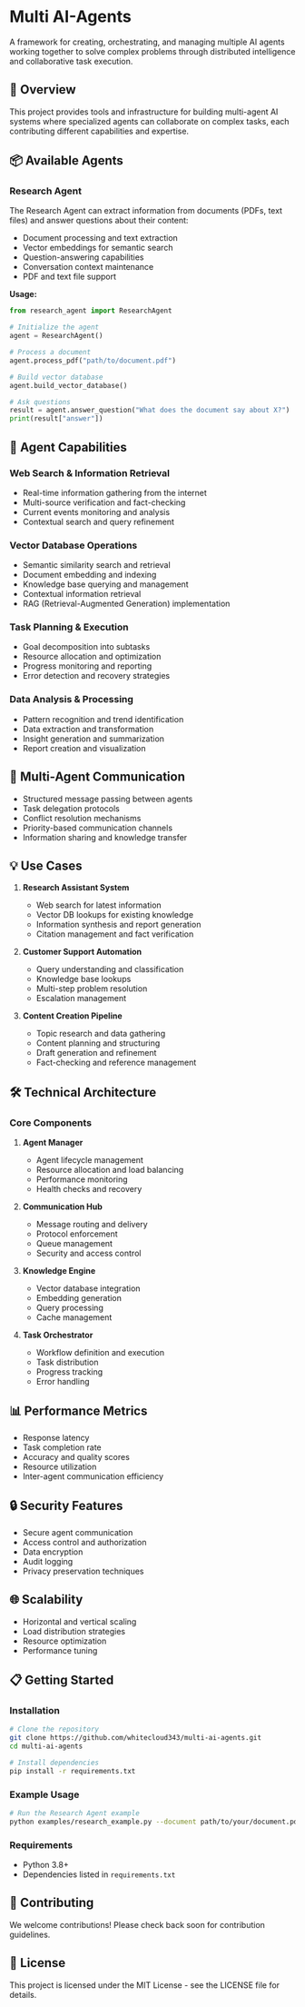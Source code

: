 # Multi AI-Agents

A framework for creating, orchestrating, and managing multiple AI agents working together to solve complex problems through distributed intelligence and collaborative task execution.

## 🚀 Overview

This project provides tools and infrastructure for building multi-agent AI systems where specialized agents can collaborate on complex tasks, each contributing different capabilities and expertise.

## 📦 Available Agents

### Research Agent
The Research Agent can extract information from documents (PDFs, text files) and answer questions about their content:

- Document processing and text extraction
- Vector embeddings for semantic search
- Question-answering capabilities
- Conversation context maintenance
- PDF and text file support

**Usage:**
```python
from research_agent import ResearchAgent

# Initialize the agent
agent = ResearchAgent()

# Process a document
agent.process_pdf("path/to/document.pdf")

# Build vector database
agent.build_vector_database()

# Ask questions
result = agent.answer_question("What does the document say about X?")
print(result["answer"])
```

## 🤖 Agent Capabilities

### Web Search & Information Retrieval
- Real-time information gathering from the internet
- Multi-source verification and fact-checking
- Current events monitoring and analysis
- Contextual search and query refinement

### Vector Database Operations
- Semantic similarity search and retrieval
- Document embedding and indexing
- Knowledge base querying and management
- Contextual information retrieval
- RAG (Retrieval-Augmented Generation) implementation

### Task Planning & Execution
- Goal decomposition into subtasks
- Resource allocation and optimization
- Progress monitoring and reporting
- Error detection and recovery strategies

### Data Analysis & Processing
- Pattern recognition and trend identification
- Data extraction and transformation
- Insight generation and summarization
- Report creation and visualization

## 🔄 Multi-Agent Communication

- Structured message passing between agents
- Task delegation protocols
- Conflict resolution mechanisms
- Priority-based communication channels
- Information sharing and knowledge transfer

## 💡 Use Cases

1. **Research Assistant System**
   - Web search for latest information
   - Vector DB lookups for existing knowledge
   - Information synthesis and report generation
   - Citation management and fact verification

2. **Customer Support Automation**
   - Query understanding and classification
   - Knowledge base lookups
   - Multi-step problem resolution
   - Escalation management

3. **Content Creation Pipeline**
   - Topic research and data gathering
   - Content planning and structuring
   - Draft generation and refinement
   - Fact-checking and reference management

## 🛠️ Technical Architecture

### Core Components

1. **Agent Manager**
   - Agent lifecycle management
   - Resource allocation and load balancing
   - Performance monitoring
   - Health checks and recovery

2. **Communication Hub**
   - Message routing and delivery
   - Protocol enforcement
   - Queue management
   - Security and access control

3. **Knowledge Engine**
   - Vector database integration
   - Embedding generation
   - Query processing
   - Cache management

4. **Task Orchestrator**
   - Workflow definition and execution
   - Task distribution
   - Progress tracking
   - Error handling

## 📊 Performance Metrics

- Response latency
- Task completion rate
- Accuracy and quality scores
- Resource utilization
- Inter-agent communication efficiency

## 🔒 Security Features

- Secure agent communication
- Access control and authorization
- Data encryption
- Audit logging
- Privacy preservation techniques

## 🌐 Scalability

- Horizontal and vertical scaling
- Load distribution strategies
- Resource optimization
- Performance tuning

## 📋 Getting Started

### Installation

```bash
# Clone the repository
git clone https://github.com/whitecloud343/multi-ai-agents.git
cd multi-ai-agents

# Install dependencies
pip install -r requirements.txt
```

### Example Usage

```bash
# Run the Research Agent example
python examples/research_example.py --document path/to/your/document.pdf
```

### Requirements

- Python 3.8+
- Dependencies listed in `requirements.txt`

## 🤝 Contributing

We welcome contributions! Please check back soon for contribution guidelines.

## 📝 License

This project is licensed under the MIT License - see the LICENSE file for details.